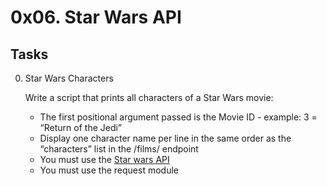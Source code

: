 # 0x06. Star Wars API
## Tasks
0. Star Wars Characters

	Write a script that prints all characters of a Star Wars movie:

	- The first positional argument passed is the Movie ID - example: 3 = “Return of the Jedi”
	- Display one character name per line in the same order as the “characters” list in the /films/ endpoint
	- You must use the [Star wars API](https://swapi-api.alx-tools.com/)
	- You must use the request module
